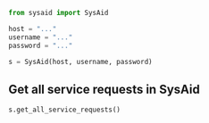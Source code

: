 ```python
from sysaid import SysAid

host = "..."
username = "..."
password = "..."

s = SysAid(host, username, password)
```

## Get all service requests in SysAid

```python
s.get_all_service_requests()
```
